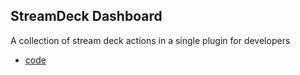 ## StreamDeck Dashboard

A collection of stream deck actions in a single plugin for developers

- [code](https://github.com/FritzAndFriends/StreamDeckDashboard)
